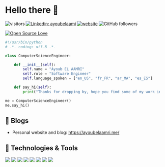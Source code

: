 
# Hello there 👋

<!-- [![Twitter Follow](https://img.shields.io/twitter/follow/misteranmol?label=Follow)](https://twitter.com/intent/follow?screen_name=misteranmol) -->
![visitors](https://visitor-badge.laobi.icu/badge?page_id=ayoubelaamri.ayoubelaamri)
[![Linkedin: ayoubelaami](https://img.shields.io/badge/-ayoubelaamri-blue?style=flat-square&logo=Linkedin&logoColor=white&link=https://www.linkedin.com/in/ayoubelaamri/)](https://www.linkedin.com/in/ayoubelaamri/)
[![website](https://img.shields.io/badge/Website-46a2f1.svg?&style=flat-square&logo=Google-Chrome&logoColor=white&link=https://ayoubelaamri.me/)](https://www.senorjob.com/)
![GitHub followers](https://img.shields.io/github/followers/ayoubelaamri?label=Follow&style=social)

[![Open Source Love](https://badges.frapsoft.com/os/v1/open-source.svg?v=102)](https://github.com/ellerbrock/open-source-badge/)


```python
#!/usr/bin/python
# -*- coding: utf-8 -*-

class ComputerScienceEngineer:

    def __init__(self):
        self.name = "Ayoub EL AAMRI"
        self.role = "Software Engineer"
        self.language_spoken = ["en_US", "fr_FR", "ar_MA", "es_ES"]

    def say_hi(self):
        print("Thanks for dropping by, hope you find some of my work interesting.")

me = ComputerScienceEngineer()
me.say_hi()
```

## 📝 Blogs

- Personal website and blog: https://ayoubelaamri.me/


## 🔧 Technologies & Tools

![](https://img.shields.io/badge/OS-Linux-informational?style=flat&logo=linux&logoColor=white&color=6aa6f8)
![](https://img.shields.io/badge/Editor-VS_Code-informational?style=flat&logo=visual-studio-code&logoColor=white&color=6aa6f8)
![](https://img.shields.io/badge/Code-Python-informational?style=flat&logo=python&logoColor=white&color=6aa6f8)
![](https://img.shields.io/badge/Code-JavaScript-informational?style=flat&logo=javascript&logoColor=white&color=6aa6f8)
![](https://img.shields.io/badge/Code-React-informational?style=flat&logo=react&logoColor=white&color=6aa6f8)
![](https://img.shields.io/badge/Shell-Bash-informational?style=flat&logo=gnu-bash&logoColor=white&color=6aa6f8)
![](https://img.shields.io/badge/Tools-PostgreSQL-informational?style=flat&logo=postgresql&logoColor=white&color=6aa6f8)
![](https://img.shields.io/badge/Tools-Docker-informational?style=flat&logo=docker&logoColor=white&color=6aa6f8)


<!-- ### A little more about me...  

```javascript
const anmol = {
    pronouns: "He" | "Him",
    code: ["Javascript", "Python", "Java", "C#", "PHP"],
    askMeAbout: ["web dev", "data analysis", "machine learning"],
    technologies: {
        backEnd: {
            js: ["node", "expressjs"],
            python: ["flask", "django"],
            java: ["spring"],
            php: ["lravel],
        },
        frontEnd: {
            js: ["reactjs", "vuejs"],
            css: ["Bootstrap"],
        },
        Desktop: {
            java: ["javaFx", "swing"],
        },
        devOps: ["AWS", "Docker🐳"],
        databases: ["mongodb", "MySql", "postgresql"],
        misc: ["Firebase", "Socket.IO", "selenium", "open-cv", "php", "SuiteApp"]
    },
    architecture: ["Serverless Architecture", "Progressive web applications", "Single page applications"],
    currentFocus: "Machine Learning",
    funFact: "There are two ways to write error-free programs; only the third one works"
};
```
 -->

